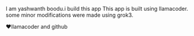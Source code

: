 I am yashwanth boodu.i build this app
This app is built using llamacoder.
some minor modifications were made using grok3.



❤️llamacoder and github 
